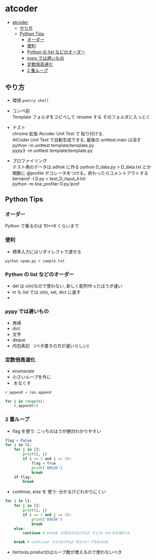 # atcoder

- [atcoder](#atcoder)
  - [やり方](#やり方)
  - [Python Tips](#python-tips)
    - [オーダー](#オーダー)
    - [便利](#便利)
    - [Python の list などのオーダー](#python-の-list-などのオーダー)
    - [pypy では遅いもの](#pypy-では遅いもの)
    - [定数倍高速化](#定数倍高速化)
    - [2 重ループ](#2-重ループ)

## やり方

- 環境
  `poetry shell`

- コンペ前  
  Template フォルダをコピペして rename する
  そのフォルダに入っとく

- テスト  
  chrome 拡張 Atcoder Unit Test で 貼り付ける.  
  AtCoder Unit Test で自動生成できる, 最後の unittest.main は消す  
  python -m unittest template/template.py  
  pypy3 -m unittest template/template.py

- プロファイリング  
  テスト用のデータは adhok に作る python D_data.py > D_data.txt とか  
   関数に @profile デコレータをつける。終わったらコメントアウトする  
   kernprof -l D.py < test_D_input_4.txt  
   python -m line_profiler D.py.lprof

## Python Tips

### オーダー

Python で乗るのは 10\*\*6 くらいまで

### 便利

- 標準入力にはリダイレクトで渡せる

```
python spam.py < sample.txt
```

### Python の list などのオーダー

- del は o(n)なので使わない, 新しく配列作ったほうが速い
- in も list では o(n), set, dict に直す
-

### pypy では遅いもの

- 再帰
- dict
- 文字
- deque
- 内包表記　(ベタ書きの方が速いらしい)

### 定数倍高速化

- enumerate
- 小さいループを外に
- .をなくす

```python
r_append = res.append

for i in range(n):
    r_append(1)
```

### 2 重ループ

- flag を使う: こっちのほうが絶対わかりやすい

```python
flag = False
for i in l1:
    for j in l2:
        print(i, j)
        if i == 2 and j == 20:
            flag = True
            print('BREAK')
            break
    if flag:
        break
```

- continue, else を 使う: 分かるけどわかりにくい

```python
for i in l1:
    for j in l2:
        print(i, j)
        if i == 2 and j == 20:
            print('BREAK')
            break
    else:
        continue # break が呼ばれなければ そとの for文を続ける

    break # continue されなければ 外のループもbreak
```

- itertools.product()はループ数が増えるので使わないべき
